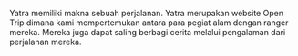 Yatra memiliki makna sebuah perjalanan. Yatra merupakan website Open Trip dimana kami mempertemukan antara para pegiat alam dengan ranger mereka. Mereka juga dapat saling berbagi cerita melalui pengalaman dari perjalanan mereka.